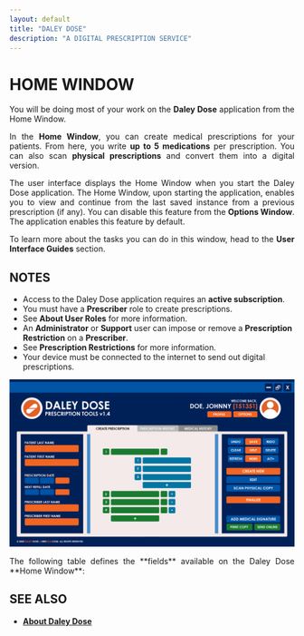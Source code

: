 ```yaml
---
layout: default
title: "DALEY DOSE"
description: "A DIGITAL PRESCRIPTION SERVICE"
---
```

# **HOME WINDOW**

<p style="text-align: justify;">
You will be doing most of your work on the <strong>Daley Dose</strong> application from the Home Window.
</p>

<p style="text-align: justify;">
In the <strong>Home Window</strong>, you can create medical prescriptions for your patients. From here, you write <strong>up to 5 medications</strong> per prescription. You can also scan <strong>physical prescriptions</strong> and convert them into a digital version.
</p>

<p style="text-align: justify;">  
The user interface displays the Home Window when you start the Daley Dose application. The Home Window, upon starting the application, enables you to view and continue from the last saved instance from a previous prescription (if any). You can disable this feature from the <strong>Options Window</strong>. The application enables this feature by default.
</p>

<p style="text-align: justify;">  
To learn more about the tasks you can do in this window, head to the <strong>User Interface Guides</strong> section.
</p>

## **NOTES**
- Access to the Daley Dose application requires an **active subscription**.
- You must have a **Prescriber** role to create prescriptions.
- See **About User Roles** for more information.
- An **Administrator** or **Support** user can impose or remove a **Prescription Restriction** on a **Prescriber**.
- See **Prescription Restrictions** for more information.
- Your device must be connected to the internet to send out digital prescriptions.

![Daily Dose user interface](/images/daley-dose-home-window-clean.png)

<p style="text-align: justify;">  
The following table defines the **fields** available on the Daley Dose **Home Window**:
</p>


## **SEE ALSO**

- [**About Daley Dose**](/daleydose/about-daley-dose)
